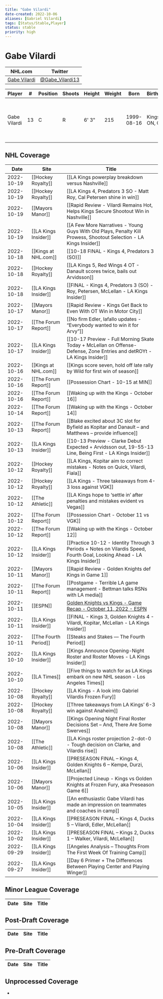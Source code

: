 ```yaml
---
title: "Gabe Vilardi"
date-created: 2022-10-06
aliases: [Gabriel Vilardi]
tags: [Status/Stable,Player]
status: stable
priority: high
---
```


# Gabe Vilardi

NHL.com | Twitter
-|-
[Gabe Vilardi](https://www.nhl.com/player/gabriel-vilardi-8480014) | [@Gabe_Vilardi13](https://twitter.com/Gabe_Vilardi13)

| Player           | \#  | Position | Shoots | Height | Weight | Born       | Birthplace        | Draft                                    |
| ---------------- | --- | -------- | ------ | ------ | ------ | ---------- | ----------------- | ---------------------------------------- |
| Gabe Vilardi | 13  | C        | R      | 6' 3"  | 215    | 1999-08-16 | Kingston, ON, CAN | 2017 LAK, 1st rd, 11th pk (11th overall) |



## NHL  Coverage
| Date       | Site                 | Title                                     |
| ---------- | -------------------- | ----------------------------------------- |
| 2022-10-19 | [[Hockey Royalty]] | [[LA Kings powerplay breakdown versus Nashville]] |
| 2022-10-19 | [[Hockey Royalty]] | [[LA Kings 4, Predators 3 SO - Matt Roy, Cal Petersen shine in win]]                                                                                                             | 
| 2022-10-19 | [[Mayors Manor]] | [[Rapid Review - Vilardi Remains Hot, Helps Kings Secure Shootout Win in Nashville]]                                                                                                         |
| 2022-10-19 | [[LA Kings Insider]] | [[A Few More Narratives - Young Guys With Old Plays, Penalty Kill Prowess, Shootout Selection - LA Kings Insider]]                                                                                                                               |
| 2022-10-18 | [[Kings at NHL.com]] | [[10-18 FINAL - Kings 4, Predators 3 (SO)]]                                                                               |
| 2022-10-18 | [[Hockey Royalty]] | [[LA Kings 5, Red Wings 4 OT - Danault scores twice, bails out Arvidsson]]                                                                                                         |
| 2022-10-18 | [[LA Kings Insider]] | [[FINAL - Kings 4, Predators 3 (SO) - Roy, Petersen, McLellan - LA Kings Insider]]                                                                                          |
| 2022-10-17 | [[Mayors Manor]] | [[Rapid Review - Kings Get Back to Even With OT Win in Motor City]]                                                                                            |
| 2022-10-17 | [[The Forum Report]] | [[No firm Edler, Iafallo updates - “Everybody wanted to win it for Arvy”]]                                                                                              |
| 2022-10-17 | [[LA Kings Insider]] | [[10-17 Preview - Full Morning Skate Today + McLellan on Offense-Defense, Zone Entries and detROYt - LA Kings Insider]]                                                                                                                               |
| 2022-10-16 | [[Kings at NHL.com]] | [[Kings score seven, hold off late rally by Wild for first win of season]]                                                                                 |
| 2022-10-16 | [[The Forum Report]] | [[Possession Chart - 10-15 at MIN]]                                                       |
| 2022-10-16 | [[The Forum Report]] | [[Waking up with the Kings - October 16]]                                                                |
| 2022-10-14 | [[The Forum Report]] | [[Waking up with the Kings - October 14]] |
| 2022-10-13 | [[The Forum Report]] | [[Blake excited about 3C slot for Byfield as Kopitar and Danault – and Matthews – provide influence]]
| 2022-10-13 | [[LA Kings Insider]] | [[10-13 Preview - Clarke Debut Expected + Arvidsson out, 19-55-13 Line, Being First - LA Kings Insider]]
| 2022-10-12 | [[Hockey Royalty]] | [[LA Kings, Kopitar aim to correct mistakes - Notes on Quick, Vilardi, Fiala]]
| 2022-10-12 | [[Hockey Royalty]] | [[LA Kings - Three takeaways from 4-3 loss against VGK]]
| 2022-10-12 | [[The Athletic]] | [[LA Kings hope to ‘settle in’ after penalties and mistakes evident vs Vegas]]
| 2022-10-12 | [[The Forum Report]] | [[Possession Chart - October 11 vs VGK]]
| 2022-10-12 | [[The Forum Report]] | [[Waking up with the Kings - October 12]]
| 2022-10-12 | [[LA Kings Insider]] | [[Practice 10-12 - Identity Through 3 Periods + Notes on Vilardis Speed, Fourth Goal, Looking Ahead - LA Kings Insider]]
| 2022-10-11 | [[Mayors Manor]] | [[Rapid Review - Golden Knights def Kings in Game 1]]
| 2022-10-11 | [[The Forum Report]] | [[Postgame - Terrible LA game management - Bettman talks RSNs with LA media]]
| 2022-10-11 | [[ESPN]] | [Golden Knights vs Kings - Game Recap - October 11, 2022 - ESPN](https://www.espn.com/nhl/recap/_/gameId/401458592)
| 2022-10-11 | [[LA Kings Insider]] | [[FINAL - Kings 3, Golden Knights 4 - Vilardi, Kopitar, McLellan - LA Kings Insider]]
| 2022-10-11 | [[The Fourth Period]] | [[Steaks and Stakes — The Fourth Period]]
| 2022-10-10 | [[LA Kings Insider]] | [[Kings Announce Opening-Night Roster and Roster Moves - LA Kings Insider]]
| 2022-10-10 | [[LA Times]] | [[Five things to watch for as LA Kings embark on new NHL season - Los Angeles Times]]
| 2022-10-08 | [[Hockey Royalty]] | [[LA Kings - A look into Gabriel Vilardis Frozen Fury]]
| 2022-10-08 | [[Hockey Royalty]] | [[Three takeaways from LA Kings’ 6-3 win against Anaheim]]
| 2022-10-08 | [[Mayors Manor]] | [[Kings Opening Night Final Roster Decisions Set – And, There Are Some Swerves]]
| 2022-10-08 | [[The Athletic]] | [[LA Kings roster projection 2-dot-0 - Tough decision on Clarke, and Vilardis rise]]
| 2022-10-06 | [[LA Kings Insider]] | [[PRESEASON FINAL – Kings 4, Golden Knights 6 – Kempe, Durzi, McLellan]]
| 2022-10-06 | [[Mayors Manor]] | [[Projected Lineup - Kings vs Golden Knights at Frozen Fury, aka Preseason Game 6]]
| 2022-10-05 | [[LA Kings Insider]] |  [[An enthusiastic Gabe Vilardi has made an impression on teammates and coaches in camp]]
| 2022-10-04   | [[LA Kings Insider]]  | [[PRESEASON FINAL – Kings 4, Ducks 5 – Vilardi, Edler, McLellan]]
| 2022-10-02 | [[LA Kings Insider]] |  [[PRESEASON FINAL – Kings 2, Ducks 1 – Walker, Vilardi, McLellan]]
| 2022-09-29 | [[LA Kings Insider]] |  [[Angeles Analysis – Thoughts From The First Week Of Training Camp]]
| 2022-09-27 | [[LA Kings Insider]] |  [[Day 6 Primer + The Differences Between Playing Center and Playing Winger]]




## Minor League Coverage
Date | Site |  Title
---|---|---




## Post-Draft Coverage
Date | Site |  Title
---|---|---



## Pre-Draft Coverage
Date | Site |  Title
---|---|---

## Unprocessed Coverage
- 
